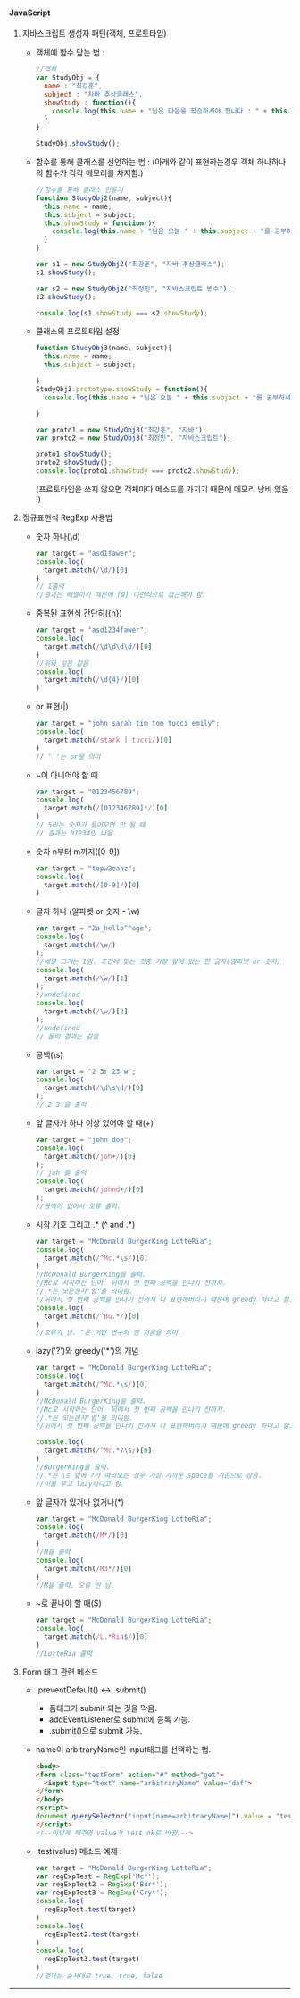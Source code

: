 #### JavaScript

1. 자바스크립트 생성자 패턴(객체, 프로토타입)

   * 객체에 함수 담는 법 :

     ```javascript
     //객체
     var StudyObj = {
       name : "최강훈",
       subject : "자바 추상클래스",
       showStudy : function(){
         console.log(this.name + "님은 다음을 학습하셔야 합니다 : " + this.subject);
       }
     }
     
     StudyObj.showStudy();
     ```

   * 함수를 통해 클래스를 선언하는 법 :
     (아래와 같이 표현하는경우 객체 하나하나의 함수가 각각 메모리를 차지함.)

     ```javascript
     //함수를 통해 클래스 만들기
     function StudyObj2(name, subject){
       this.name = name;
       this.subject = subject;
       this.showStudy = function(){
         console.log(this.name + "님은 오늘 " + this.subject + "를 공부하셔야 합니다.");
       }
     }
     
     var s1 = new StudyObj2("최강훈", "자바 추상클래스");
     s1.showStudy();
     
     var s2 = new StudyObj2("최정민", "자바스크립트 변수");
     s2.showStudy();
     
     console.log(s1.showStudy === s2.showStudy);
     
     ```

   * 클래스의 프로토타입 설정

     ```javascript
     function StudyObj3(name, subject){
       this.name = name;
       this.subject = subject;
     
     }
     StudyObj3.prototype.showStudy = function(){
       console.log(this.name + "님은 오늘 " + this.subject + "를 공부하셔야 합니다.");
     
     }
     
     var proto1 = new StudyObj3("최강훈", "자바");
     var proto2 = new StudyObj3("최정민", "자바스크립트");
     
     proto1.showStudy();
     proto2.showStudy();
     console.log(proto1.showStudy === proto2.showStudy);
     
     ```

     (프로토타입을 쓰지 않으면 객체마다 메소드를 가지기 때문에 메모리 낭비 있음 !)

2. 정규표현식 RegExp 사용법

   - 숫자 하나(\d)

     ```javascript
     var target = "asd1fawer";
     console.log(
       target.match(/\d/)[0]
     )
     // 1출력
     //결과는 배열이기 때문에 [0] 이런식으로 접근해야 함.
     ```

   - 중복된 표현식 간단히({n})

     ```javascript
     var target = "asd1234fawer";
     console.log(
       target.match(/\d\d\d\d/)[0]
     )
     //위와 밑은 같음
     console.log(
       target.match(/\d{4}/)[0]
     )
     
     ```

   - or 표현(|)

     ```javascript
     var target = "john sarah tim tom tucci emily";
     console.log(
       target.match(/stark | tucci/)[0]
     )
     // '|'는 or을 의미
     
     ```

     

   - ~이 아니어야 할 때

     ```javascript
     var target = "0123456789";
     console.log(
       target.match(/[012346789]*/)[0]
     )
     // 5라는 숫자가 들어오면 안 될 때
     // 결과는 01234만 나옴.
     
     ```

     

   - 숫자 n부터 m까지([0-9])

     ```javascript
     var target = "topw2eaaz";
     console.log(
       target.match(/[0-9]/)[0]
     )
     ```

     

   - 글자 하나 (알파벳 or 숫자 - \w)

     ```javascript
     var target = "2a_hello^^age";
     console.log(
       target.match(/\w/)
     );
     //배열 크기는 1임. 조건에 맞는 것중 가장 앞에 있는 한 글자(알파벳 or 숫자)
     console.log(
       target.match(/\w/)[1]
     );
     //undefined
     console.log(
       target.match(/\w/)[2]
     );
     //undefined
     // 둘의 결과는 같음
     
     ```

     

   - 공백(\s)

     ```javascript
     var target = "2 3r 23 w";
     console.log(
       target.match(/\d\s\d/)[0]
     );
     //'2 3'을 출력
     ```

     

   - 앞 글자가 하나 이상 있어야 할 때(+)

     ```javascript
     var target = "john doe";
     console.log(
       target.match(/joh+/)[0]
     );
     //'joh'를 출력
     console.log(
       target.match(/johnd+/)[0]
     );
     //공백이 없어서 오류 출력.
     ```

     

   - 시작 기호 그리고 .* (^ and .*)

     ```javascript
     var target = "McDonald BurgerKing LotteRia";
     console.log(
       target.match(/^Mc.*\s/)[0]
     )
     //McDonald BurgerKing을 출력.
     //Mc로 시작하는 단어. 뒤에서 첫 번째 공백을 만나기 전까지.
     //.*은 모든문자'열'을 의미함.
     //뒤에서 첫 번째 공백을 만나기 전까지 다 표현해버리기 때문에 greedy 하다고 함. 
     console.log(
       target.match(/^Bu.*/)[0]
     )
     //오류가 남. ^은 어떤 변수의 맨 처음을 의미.
     
     ```

   - lazy('?')와 greedy('*')의 개념

     ```javascript
     var target = "McDonald BurgerKing LotteRia";
     console.log(
       target.match(/^Mc.*\s/)[0]
     )
     //McDonald BurgerKing을 출력.
     //Mc로 시작하는 단어. 뒤에서 첫 번째 공백을 만나기 전까지.
     //.*은 모든문자'열'을 의미함.
     //뒤에서 첫 번째 공백을 만나기 전까지 다 표현해버리기 때문에 greedy 하다고 함.
     
     console.log(
       target.match(/^Mc.*?\s/)[0]
     )
     //BurgerKing을 출력.
     //.*은 \s 앞에 ?가 따라오는 경우 가장 가까운 space를 기준으로 삼음.
     //이를 두고 lazy하다고 함.
     ```

     

   - 앞 글자가 있거나 없거나(*)

     ```javascript
     var target = "McDonald BurgerKing LotteRia";
     console.log(
       target.match(/M*/)[0]
     )
     //M을 출력
     console.log(
       target.match(/M3*/)[0]
     )
     //M을 출력. 오류 안 남.
     
     ```

     

   - ~로 끝나야 할 때($)

     ```javascript
     var target = "McDonald BurgerKing LotteRia";
     console.log(
       target.match(/L.*Ria$/)[0]
     )
     //LotteRia 출력
     
     ```

3. Form 태그 관련 메소드

   * .preventDefault() <-> .submit()

     - 폼태그가 submit 되는 것을 막음.
     - addEventListener로 submit에 등록 가능.
     - .submit()으로 submit 가능.

   * name이 arbitraryName인 input태그를 선택하는 법.

     ```html
     <body>
     <form class="testForm" action="#" method="get">
       <input type="text" name="arbitraryName" value="daf">
     </form>
     </body>
     <script>
     document.querySelector("input[name=arbitraryName]").value = "test ok";
     </script>
     <!--이렇게 해주면 value가 test ok로 바뀜.-->
     ```

   * .test(value) 메소드
     예제 :

     ```javascript
     var target = "McDonald BurgerKing LotteRia";
     var regExpTest = RegExp('Mc*');
     var regExpTest2 = RegExp('Bur*');
     var regExpTest3 = RegExp('Cry*');
     console.log(
       regExpTest.test(target)
     )
     console.log(
       regExpTest2.test(target)
     )
     console.log(
       regExpTest3.test(target)
     )
     //결과는 순서대로 true, true, false
     
     ```

---

#### 